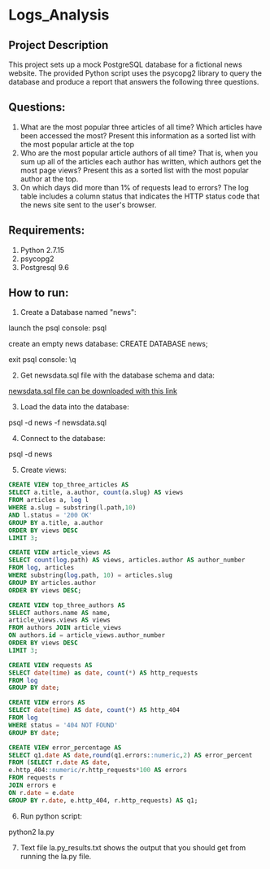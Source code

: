 # Logs_Analysis
## Project Description
This project sets up a mock PostgreSQL database for a fictional news website. The provided Python script uses the psycopg2 library to query the database and produce a report that answers the following three questions.

## Questions:

1. What are the most popular three articles of all time? Which articles have been accessed the most? Present this information as a sorted list with the most popular article at the top
2. Who are the most popular article authors of all time? That is, when you sum up all of the articles each author has written, which authors get the most page views? Present this as a sorted list with the most popular author at the top.
3. On which days did more than 1% of requests lead to errors? The log table includes a column status that indicates the HTTP status code that the news site sent to the user's browser.

## Requirements:

1. Python 2.7.15
2. psycopg2
3. Postgresql 9.6


## How to run:

1. Create a Database named "news":

launch the psql console: psql

create an empty news database: CREATE DATABASE news;

exit psql console: \q

2. Get newsdata.sql file with the database schema and data:

[newsdata.sql file can be downloaded with this link](https://d17h27t6h515a5.cloudfront.net/topher/2016/August/57b5f748_newsdata/newsdata.zip)

3. Load the data into the database:

psql -d news -f newsdata.sql

4. Connect to the database:

psql -d news

5. Create views:

```sql
CREATE VIEW top_three_articles AS
SELECT a.title, a.author, count(a.slug) AS views
FROM articles a, log l
WHERE a.slug = substring(l.path,10)
AND l.status = '200 OK'
GROUP BY a.title, a.author
ORDER BY views DESC
LIMIT 3;
```

```sql
CREATE VIEW article_views AS
SELECT count(log.path) AS views, articles.author AS author_number
FROM log, articles
WHERE substring(log.path, 10) = articles.slug
GROUP BY articles.author
ORDER BY views DESC;
```

```sql
CREATE VIEW top_three_authors AS
SELECT authors.name AS name,
article_views.views AS views
FROM authors JOIN article_views
ON authors.id = article_views.author_number
ORDER BY views DESC
LIMIT 3;
```

```sql
CREATE VIEW requests AS
SELECT date(time) as date, count(*) AS http_requests
FROM log
GROUP BY date;
```

```sql
CREATE VIEW errors AS
SELECT date(time) AS date, count(*) AS http_404
FROM log
WHERE status = '404 NOT FOUND'
GROUP BY date;
```

```sql
CREATE VIEW error_percentage AS
SELECT q1.date AS date,round(q1.errors::numeric,2) AS error_percent
FROM (SELECT r.date AS date,
e.http_404::numeric/r.http_requests*100 AS errors
FROM requests r
JOIN errors e
ON r.date = e.date
GROUP BY r.date, e.http_404, r.http_requests) AS q1;
```

6. Run python script:

python2 la.py

7. Text file la.py_results.txt shows the output that you should get from running the la.py file.  
